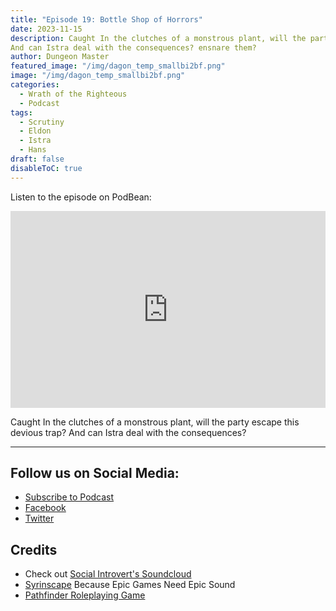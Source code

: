 ```yaml
---
title: "Episode 19: Bottle Shop of Horrors"
date: 2023-11-15
description: Caught In the clutches of a monstrous plant, will the party escape this devious trap?
And can Istra deal with the consequences? ensnare them?
author: Dungeon Master
featured_image: "/img/dagon_temp_smallbi2bf.png"
image: "/img/dagon_temp_smallbi2bf.png"
categories:
  - Wrath of the Righteous
  - Podcast
tags:
  - Scrutiny
  - Eldon
  - Istra
  - Hans
draft: false
disableToC: true
---
```


Listen to the episode on PodBean:
<iframe title="Dragons Not Included" allowtransparency="true" height="315" width="100%" style="border: none; min-width: min(100%, 430px);height:315px;" scrolling="no" data-name="pb-iframe-player" src="https://www.podbean.com/player-v2/?i=zyu7t-9b2b48-pbblog-playlist&share=1&download=1&fonts=Arial&skin=1&font-color=auto&rtl=0&logo_link=episode_page&btn-skin=7&size=315" loading="lazy" allowfullscreen=""></iframe>

<!-- https://www.podbean.com/ew/pb-49suk-105448b --> 

Caught In the clutches of a monstrous plant, will the party escape this devious trap?
And can Istra deal with the consequences?

--------------------------
## Follow us on Social Media: 
- [Subscribe to Podcast](https://feed.podbean.com/dragonsnotincluded/feed.xml)
- [Facebook](https://www.facebook.com/Dragons-Not-Included-Podcast-103097024812637)
- [Twitter](https://twitter.com/PodcastDragons)

## Credits
- Check out [Social Introvert's Soundcloud]
- [Syrinscape] Because Epic Games Need Epic Sound
- [Pathfinder Roleplaying Game]

[Social Introvert's Soundcloud]: https://soundcloud.com/user-520878457
[Syrinscape]: https://syrinscape.com/attributions/?id=118&id=131&id=137&id=140&id=189
[Pathfinder Roleplaying Game]: https://paizo.com/pathfinder
